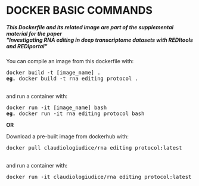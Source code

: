 <!DOCTYPE html PUBLIC "-//W3C//DTD XHTML 1.0 Transitional//EN"
  "http://www.w3.org/TR/xhtml1/DTD/xhtml1-transitional.dtd">
<html xmlns="http://www.w3.org/1999/xhtml">
  <head>
    <meta http-equiv="Content-Type" content="text/html; charset=utf-8" />  
  </head>
  <body>
<h1>DOCKER BASIC COMMANDS</h1>
<h5>This Dockerfile and its related image are part of the supplemental material for the paper<br>
  "Investigating RNA editing in deep transcriptome datasets with REDItools and REDIportal"</h5>
<p>
  You can compile an image from this dockerfile with:<br>
<pre>docker build -t [image_name] .
<b>eg.</b> docker build -t rna_editing_protocol .</pre>
<br>
and run a container with:<br>
<pre>docker run -it [image_name] bash
<b>eg.</b> docker run -it rna_editing_protocol bash</pre>
    </p>
<p>
  <b>OR</b>
</p>
<p>
  Download a pre-built image from dockerhub with:
  <pre>docker pull claudiologiudice/rna_editing_protocol:latest</pre>
  <br>
  and run a container with:
  <pre>docker run -it claudiologiudice/rna_editing_protocol:latest bash</pre>
  </p>
</body>
</html>
